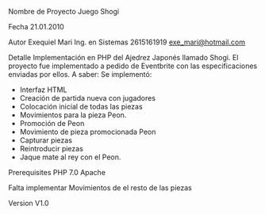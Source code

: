 Nombre de Proyecto
Juego Shogi

Fecha
21.01.2010

Autor
Exequiel Mari
Ing. en Sistemas
2615161919
exe_mari@hotmail.com

Detalle
Implementación en PHP del Ajedrez Japonés llamado Shogi. El proyecto fue implementado a pedido de Eventbrite con las especificaciones enviadas por ellos. A saber:
Se implementó:
- Interfaz HTML
- Creación de partida nueva con jugadores
- Colocación inicial de todas las piezas
- Movimientos para la pieza Peon.
- Promoción de Peon
- Movimiento de pieza promocionada Peon
- Capturar piezas
- Reintroducir piezas
- Jaque mate al rey con el Peon.

Prerequisites
PHP 7.0 
Apache

Falta implementar
Movimientos de el resto de las piezas

Version
V1.0



